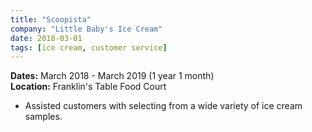 ```yaml
---
title: "Scoopista"
company: "Little Baby's Ice Cream"
date: 2018-03-01
tags: [ice cream, customer service]
---
```


**Dates:** March 2018 - March 2019 (1 year 1 month)  
**Location:** Franklin's Table Food Court

- Assisted customers with selecting from a wide variety of ice cream samples.